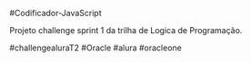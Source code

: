 #Codificador-JavaScript

Projeto challenge sprint 1 da trilha de Logica de Programação.

#challengealuraT2
#Oracle
#alura
#oracleone
